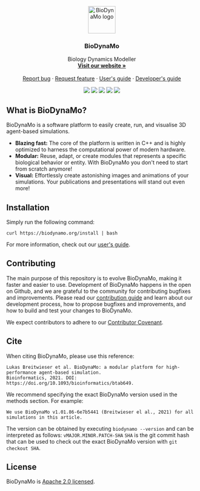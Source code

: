 <p align="center">
  <a href="http://biodynamo.org">
    <img src="https://biodynamo.org/images/bdm_logo_large.png" alt="BioDynaMo logo" width="72" height="72">
  </a>
</p>

<h3 align="center">BioDynaMo</h3>

<p align="center">
  Biology Dynamics Modeller
  <br>
  <a href="http://biodynamo.org/"><strong>Visit our website »</strong></a>
  <br>
  <br>
  <a href="https://github.com/BioDynaMo/biodynamo/issues/new">Report bug</a>
  ·
  <a href="https://github.com/BioDynaMo/biodynamo/issues/new">Request feature</a>
  ·
  <a href="https://biodynamo.org/docs/userguide/">User's guide</a>
  ·
  <a href="https://biodynamo.org/docs/devguide/">Developer's guide</a>
</p>

<p align="center">
  <a href="https://github.com/BioDynaMo/biodynamo/actions?query=workflow%3A%22Ubuntu+CI%22"><img src="https://github.com/BioDynaMo/biodynamo/workflows/Ubuntu%20CI/badge.svg?branch=github-actions"/></a>
  <a href="https://github.com/BioDynaMo/biodynamo/actions?query=workflow%3A%22CentOS+CI%22"><img src="https://github.com/BioDynaMo/biodynamo//workflows/CentOS%20CI/badge.svg?branch=github-actions"/></a>
  <a href="https://github.com/BioDynaMo/biodynamo/actions?query=workflow%3A%22macOS+CI%22"><img src="https://github.com/BioDynaMo/biodynamo//workflows/macOS%20CI/badge.svg?branch=github-actions"/></a>
  <a href="https://cernopenlab.slack.com/messages/biodynamo/"><img src="https://img.shields.io/badge/chat-on_slack-ff69b4.svg?style=flat"/></a>
  <a href="https://opensource.org/licenses/Apache-2.0"><img src="https://img.shields.io/badge/License-Apache%202.0-blue.svg"/></a>
</p>

## What is BioDynaMo?

BioDynaMo is a software platform to easily create, run, and visualise 3D agent-based simulations.
* **Blazing fast:** The core of the platform is written in C++ and is highly optimized to harness the computational power of modern hardware.
* **Modular:** Reuse, adapt, or create modules that represents a specific biological behavior or entity. With BioDynaMo you don't need to start from scratch anymore!
* **Visual:** Effortlessly create astonishing images and animations of your simulations. Your publications and presentations will stand out even more!

## Installation

Simply run the following command:

```
curl https://biodynamo.org/install | bash
```

For more information, check out our [user's guide](https://biodynamo.org/docs/userguide/).

<!-- ## Examples
-- Show some nice visualizations here, with a one-liner explanation -->

## Contributing

The main purpose of this repository is to evolve BioDynaMo, making it faster and
easier to use. Development of BioDynaMo happens in the open on Github, and we are
grateful to the community for contributing bugfixes and improvements. Please read our [contribution guide](https://biodynamo.org/docs/devguide/contribute/) and learn about our development process, how to propose bugfixes and improvements, and how to build and test your changes to BioDynaMo.

We expect contributors to adhere to our [Contributor Covenant](https://github.com/BioDynaMo/biodynamo/blob/master/CODE_OF_CONDUCT.md).

## Cite

When citing BioDynaMo, please use this reference:

```
Lukas Breitwieser et al. BioDynaMo: a modular platform for high-performance agent-based simulation.
Bioinformatics, 2021. DOI: https://doi.org/10.1093/bioinformatics/btab649.
```

We recommend specifying the exact BioDynaMo version used in the methods section. 
For example: 

```
We use BioDynaMo v1.01.86-6e7b5441 (Breitwieser el al., 2021) for all simulations in this article. 
```

The version can be obtained by executing `biodynamo --version` and can be interpreted as follows: `vMAJOR.MINOR.PATCH-SHA` 
`SHA` is the git commit hash that can be used to check out the exact BioDynaMo version with `git checkout SHA`.

## License

BioDynaMo is [Apache 2.0 licensed](./LICENSE).
